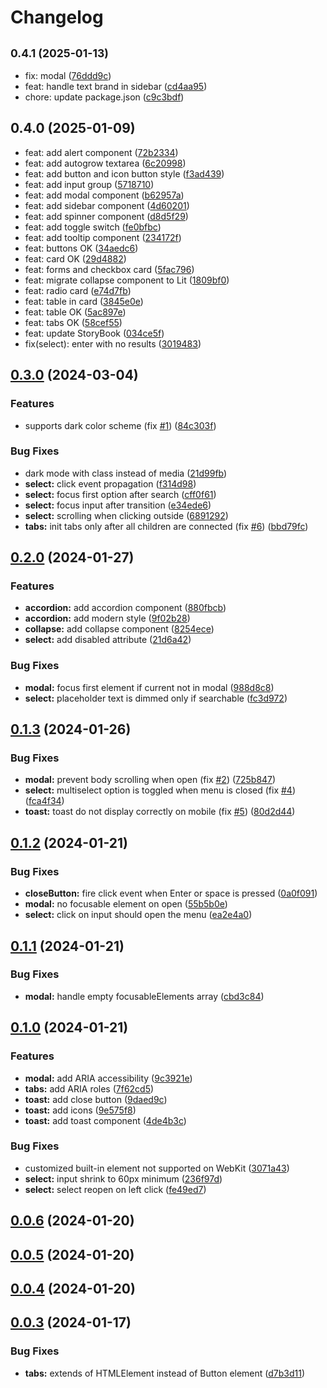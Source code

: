 # Changelog

## <small>0.4.1 (2025-01-13)</small>

* fix: modal ([76ddd9c](https://github.com/balsigergil/bloum/commit/76ddd9c))
* feat: handle text brand in sidebar ([cd4aa95](https://github.com/balsigergil/bloum/commit/cd4aa95))
* chore: update package.json ([c9c3bdf](https://github.com/balsigergil/bloum/commit/c9c3bdf))

## 0.4.0 (2025-01-09)

* feat: add alert component ([72b2334](https://github.com/balsigergil/bloum/commit/72b2334))
* feat: add autogrow textarea ([6c20998](https://github.com/balsigergil/bloum/commit/6c20998))
* feat: add button and icon button style ([f3ad439](https://github.com/balsigergil/bloum/commit/f3ad439))
* feat: add input group ([5718710](https://github.com/balsigergil/bloum/commit/5718710))
* feat: add modal component ([b62957a](https://github.com/balsigergil/bloum/commit/b62957a))
* feat: add sidebar component ([4d60201](https://github.com/balsigergil/bloum/commit/4d60201))
* feat: add spinner component ([d8d5f29](https://github.com/balsigergil/bloum/commit/d8d5f29))
* feat: add toggle switch ([fe0bfbc](https://github.com/balsigergil/bloum/commit/fe0bfbc))
* feat: add tooltip component ([234172f](https://github.com/balsigergil/bloum/commit/234172f))
* feat: buttons OK ([34aedc6](https://github.com/balsigergil/bloum/commit/34aedc6))
* feat: card OK ([29d4882](https://github.com/balsigergil/bloum/commit/29d4882))
* feat: forms and checkbox card ([5fac796](https://github.com/balsigergil/bloum/commit/5fac796))
* feat: migrate collapse component to Lit ([1809bf0](https://github.com/balsigergil/bloum/commit/1809bf0))
* feat: radio card ([e74d7fb](https://github.com/balsigergil/bloum/commit/e74d7fb))
* feat: table in card ([3845e0e](https://github.com/balsigergil/bloum/commit/3845e0e))
* feat: table OK ([5ac897e](https://github.com/balsigergil/bloum/commit/5ac897e))
* feat: tabs OK ([58cef55](https://github.com/balsigergil/bloum/commit/58cef55))
* feat: update StoryBook ([034ce5f](https://github.com/balsigergil/bloum/commit/034ce5f))
* fix(select): enter with no results ([3019483](https://github.com/balsigergil/bloum/commit/3019483))

## [0.3.0](https://github.com/balsigergil/bloum/compare/v0.2.0...v0.3.0) (2024-03-04)


### Features

* supports dark color scheme (fix [#1](https://github.com/balsigergil/bloum/issues/1)) ([84c303f](https://github.com/balsigergil/bloum/commit/84c303f9af5f73b47cbcd7f6c10a30f380782300))


### Bug Fixes

* dark mode with class instead of media ([21d99fb](https://github.com/balsigergil/bloum/commit/21d99fb14f465cf223c97576293889ffb5e2ef1e))
* **select:** click event propagation ([f314d98](https://github.com/balsigergil/bloum/commit/f314d98583759ef835ced593c989b03cca09a99c))
* **select:** focus first option after search ([cff0f61](https://github.com/balsigergil/bloum/commit/cff0f6154b3a243b3280d78acade00ea30972f18))
* **select:** focus input after transition ([e34ede6](https://github.com/balsigergil/bloum/commit/e34ede6f00d2b01b294cd46a30bcb1c1d230d4b6))
* **select:** scrolling when clicking outside ([6891292](https://github.com/balsigergil/bloum/commit/6891292915de03fc91949681b04bb02deb86e898))
* **tabs:** init tabs only after all children are connected (fix [#6](https://github.com/balsigergil/bloum/issues/6)) ([bbd79fc](https://github.com/balsigergil/bloum/commit/bbd79fcf44298052dfa8da410e3447cd44d8bdbe))

## [0.2.0](https://github.com/balsigergil/bloum/compare/v0.1.3...v0.2.0) (2024-01-27)


### Features

* **accordion:** add accordion component ([880fbcb](https://github.com/balsigergil/bloum/commit/880fbcbf45701fe625fec8ab2a786e2c5a69f5ce))
* **accordion:** add modern style ([9f02b28](https://github.com/balsigergil/bloum/commit/9f02b286623cd61bbb527bc2821bfa5abccbc4de))
* **collapse:** add collapse component ([8254ece](https://github.com/balsigergil/bloum/commit/8254ece53f37adac4ac438a6cfe5976f1670de2c))
* **select:** add disabled attribute ([21d6a42](https://github.com/balsigergil/bloum/commit/21d6a42a2b3f4905c4bf4619860e5a38689fd440))


### Bug Fixes

* **modal:** focus first element if current not in modal ([988d8c8](https://github.com/balsigergil/bloum/commit/988d8c8170d897bdc89a6d4f7b6277130cb81ca3))
* **select:** placeholder text is dimmed only if searchable ([fc3d972](https://github.com/balsigergil/bloum/commit/fc3d9729a8c7f61faea4ced88cb289d3653bc17e))

## [0.1.3](https://github.com/balsigergil/bloum/compare/v0.1.2...v0.1.3) (2024-01-26)


### Bug Fixes

* **modal:** prevent body scrolling when open (fix [#2](https://github.com/balsigergil/bloum/issues/2)) ([725b847](https://github.com/balsigergil/bloum/commit/725b847efd7c5bc8e37e99bf2ef046daa220c2d2))
* **select:** multiselect option is toggled when menu is closed (fix [#4](https://github.com/balsigergil/bloum/issues/4)) ([fca4f34](https://github.com/balsigergil/bloum/commit/fca4f347b87e493ea444a5a8eba0418a613a3a55))
* **toast:** toast do not display correctly on mobile (fix [#5](https://github.com/balsigergil/bloum/issues/5)) ([80d2d44](https://github.com/balsigergil/bloum/commit/80d2d44a3f0bee8ade800e7094418c44de391881))

## [0.1.2](https://github.com/balsigergil/bloum/compare/v0.1.1...v0.1.2) (2024-01-21)


### Bug Fixes

* **closeButton:** fire click event when Enter or space is pressed ([0a0f091](https://github.com/balsigergil/bloum/commit/0a0f0918535f1c1dde50a93d2522e17cee23e7a2))
* **modal:** no focusable element on open ([55b5b0e](https://github.com/balsigergil/bloum/commit/55b5b0ed2f0777e45c240dc225569d8333019c8d))
* **select:** click on input should open the menu ([ea2e4a0](https://github.com/balsigergil/bloum/commit/ea2e4a06929d93f9211c977e2d7f79a180b0a572))

## [0.1.1](https://github.com/balsigergil/bloum/compare/v0.1.0...v0.1.1) (2024-01-21)


### Bug Fixes

* **modal:** handle empty focusableElements array ([cbd3c84](https://github.com/balsigergil/bloum/commit/cbd3c84c3aa41e5e5f0474f1131f3cff13afe86f))

## [0.1.0](https://github.com/balsigergil/bloum/compare/v0.0.6...v0.1.0) (2024-01-21)


### Features

* **modal:** add ARIA accessibility ([9c3921e](https://github.com/balsigergil/bloum/commit/9c3921e647f57d7a96c84de9618ee714557086c3))
* **tabs:** add ARIA roles ([7f62cd5](https://github.com/balsigergil/bloum/commit/7f62cd5db13f6ad4d3975d977408a0fed00da92d))
* **toast:** add close button ([9daed9c](https://github.com/balsigergil/bloum/commit/9daed9cc7a1c8724ad6c7d1fb3bc4ccb68e3a862))
* **toast:** add icons ([9e575f8](https://github.com/balsigergil/bloum/commit/9e575f8956040f5645871d5b23bd755643e72b3d))
* **toast:** add toast component ([4de4b3c](https://github.com/balsigergil/bloum/commit/4de4b3c6781b2e176dcc961623148bd90864e20d))


### Bug Fixes

* customized built-in element not supported on WebKit ([3071a43](https://github.com/balsigergil/bloum/commit/3071a43267e4187da9f83ce11e92b7fba47fc899))
* **select:** input shrink to 60px minimum ([236f97d](https://github.com/balsigergil/bloum/commit/236f97df27798ac47ebfa2d55ec674fdb7ef9344))
* **select:** select reopen on left click ([fe49ed7](https://github.com/balsigergil/bloum/commit/fe49ed74d1964726a4a8632743ccadbd9675c3e6))

## [0.0.6](https://github.com/balsigergil/bloum/compare/v0.0.5...v0.0.6) (2024-01-20)

## [0.0.5](https://github.com/balsigergil/bloum/compare/v0.0.4...v0.0.5) (2024-01-20)

## [0.0.4](https://github.com/balsigergil/bloum/compare/v0.0.3...v0.0.4) (2024-01-20)

## [0.0.3](https://github.com/balsigergil/bloum/compare/v0.0.1...v0.0.3) (2024-01-17)


### Bug Fixes

* **tabs:** extends of HTMLElement instead of Button element ([d7b3d11](https://github.com/balsigergil/bloum/commit/d7b3d11af669c140fbb3ad989e3c1cfea778eb14))
